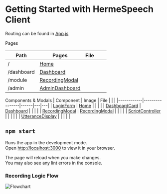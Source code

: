 # Getting Started with HermeSpeech Client

Routing can be found in [App.js](src/App.js)

Pages

| Path       | Pages      | File |   |   |
|------------|----------------|------|---|---|
| /          | [Home](src/pages/Home.js)           |      |   |   |
| /dashboard | [Dashboard](src/components/Dashboard.js)      |      |   |   |
| /module    | [RecordingModal](src/components/RecordingModal.js) |      |   |   |
| /admin     | [AdminDashboard](src/components/admin/AdminDashboard.js) |      |   |   |

Components & Modals
| Component       | Image      | File |   |   |
|------------|----------------|------|---|---|
| [LoginForm](src/components/LoginForm.js)          | [Home](src/pages/Home.js)           |      |   |   |
| [DashboardCard](src/components/DashboardCard.js) | [Dashboard](src/components/Dashboard.js)      |      |   |   |
| [RecordingModal](src/components/RecordingModal.js)    | [RecordingModal](src/components/RecordingModal.js) |      |   |   |
| [ScriptController](src/components/ScriptController.js)    |  |      |   |   |
| [UtteranceDisplay](src/components/UtteranceDisplayer.js)     | |      |   |   |

## `npm start`

Runs the app in the development mode.\
Open [http://localhost:3000](http://localhost:3000) to view it in your browser.

The page will reload when you make changes.\
You may also see any lint errors in the console.

### Recording Logic Flow
![Flowchart](https://github.com/maxzinkus/AtypicalSpeech/assets/71309062/79a50744-d963-48c4-af58-ca25b25ee437)


